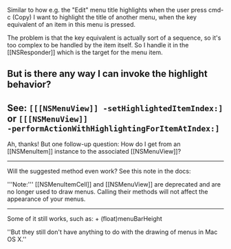 Similar to how e.g. the "Edit" menu title highlights when the user press cmd-c (Copy) I want to highlight the title of another menu, when the key equivalent of an item in this menu is pressed.

The problem is that the key equivalent is actually sort of a sequence, so it's too complex to be handled by the item itself. So I handle it in the [[NSResponder]] which is the target for the menu item.

But is there any way I can invoke the highlight behavior? 
----
See: <code>[[[NSMenuView]] -setHighlightedItemIndex:]</code> or <code>[[[NSMenuView]] -performActionWithHighlightingForItemAtIndex:]</code>
----
Ah, thanks! But one follow-up question: How do I get from an [[NSMenuItem]] instance to the associated [[NSMenuView]]?

----

Will the suggested method even work? See this note in the docs:

'''Note:''' [[NSMenuItemCell]] and [[NSMenuView]] are deprecated and are no longer used to draw menus. Calling their methods will not affect the appearance of your menus.

----
Some of it still works, such as: + (float)menuBarHeight

''But they still don't have anything to do with the drawing of menus in Mac OS X.''